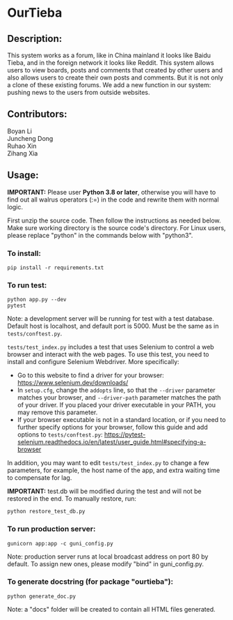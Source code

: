 # OurTieba

## Description:

This system works as a forum, like in China mainland it looks like Baidu Tieba, and in the foreign network it looks like
Reddit. This system allows users to view boards, posts and comments that created by other users and also allows users to
create their own posts and comments. But it is not only a clone of these existing forums. We add a new function in
our system: pushing news to the users from outside websites.

## Contributors:

Boyan Li  
Juncheng Dong  
Ruhao Xin  
Zihang Xia

## Usage:
**IMPORTANT:** Please user **Python 3.8 or later**, otherwise you will have to find out all walrus operators (:=) in the code and rewrite them with normal logic.  


First unzip the source code. Then follow the instructions as needed below. Make sure working directory is the source
code's directory. For Linux users, please replace "python" in the commands below with "python3".

### To install:

    pip install -r requirements.txt

### To run test:

    python app.py --dev
    pytest

Note: a development server will be running for test with a test database. Default host is localhost, and default port is
5000. Must be the same as in `tests/conftest.py`.

`tests/test_index.py` includes a test that uses Selenium to control a web browser and interact with the web pages.
To use this test, you need to install and configure Selenium Webdriver. More specifically:
- Go to this website to find a driver for your browser: https://www.selenium.dev/downloads/
- In `setup.cfg`, change the `addopts` line, so that the `--driver` parameter matches your browser, and `--driver-path` parameter matches the path of your driver. If you placed your driver executable in your PATH, you may remove this parameter.
- If your browser executable is not in a standard location, or if you need to further specify options for your browser, follow this guide and add options to `tests/conftest.py`: https://pytest-selenium.readthedocs.io/en/latest/user_guide.html#specifying-a-browser

In addition, you may want to edit `tests/test_index.py` to change a few parameters, for example, the host name of the app, and extra waiting time to compensate for lag.  

**IMPORTANT:** test.db will be modified during the test and will not be restored in the end. To manually restore, run:  

    python restore_test_db.py


### To run production server:

    gunicorn app:app -c guni_config.py

Note: production server runs at local broadcast address on port 80 by default. To assign new ones, please modify "bind"
in guni_config.py.

### To generate docstring (for package "ourtieba"):

    python generate_doc.py

Note: a "docs" folder will be created to contain all HTML files generated.
